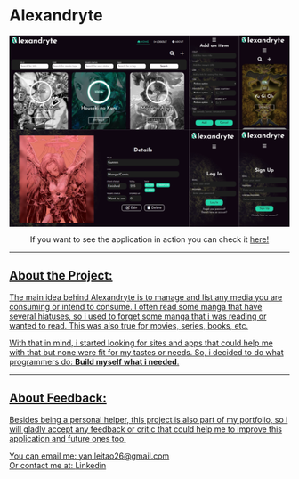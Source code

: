 # Alexandryte
<div align="center">
  <img src="https://github.com/Gryygo/Alexandryte-Project/blob/main/public/img/mockup.png" width="1000px" align="center" />
  <p></p>
  <p>If you want to see the application in action you can check it <a href="https://alexandryte.herokuapp.com/">here!</>
</p>
</div>

---

## About the Project:
  The main idea behind Alexandryte is to manage and list any media you are consuming or intend to consume. I often read some manga that have 
  several hiatuses, so i used to forget some manga that i was reading or wanted to read. This was also true for movies, series, books, etc.
  
  With that in mind, i started looking for sites and apps that could help me with that but none were fit for my tastes or needs. So, i decided to do what programmers do: **Build myself what i needed**.

---
## About Feedback:
  <p>
    Besides being a personal helper, this project is also part of my portfolio, so i will gladly accept any feedback or critic that could help me to improve this application and future ones too.
  </p>
  <p>
    <span>You can email me: yan.leitao26@gmail.com</span> </br>
    <span>Or contact me at: <a href="https://www.linkedin.com/in/yan-gabriel-leit%C3%A3o-de-lima-24b080229/">Linkedin</a></span>
  </p>
